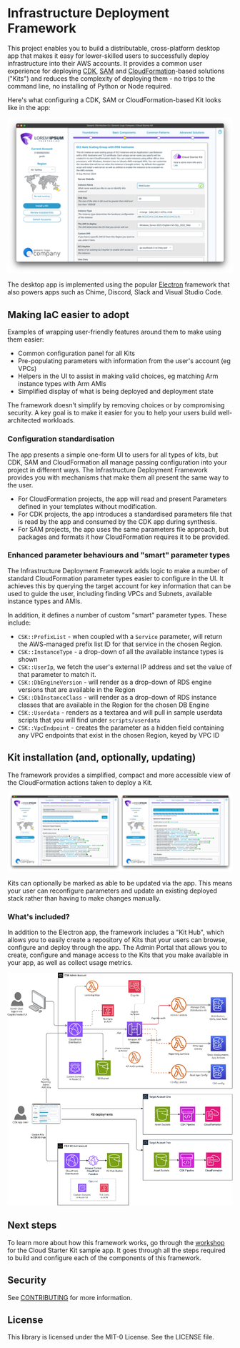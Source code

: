 # Infrastructure Deployment Framework

This project enables you to build a distributable, cross-platform desktop app that makes it easy for lower-skilled users to successfully deploy infrastructure into their AWS accounts. It provides a common user experience for deploying [CDK](https://docs.aws.amazon.com/cdk/v2/guide/home.html), [SAM](https://docs.aws.amazon.com/serverless-application-model/latest/developerguide/what-is-sam.html) and [CloudFormation](https://aws.amazon.com/cloudformation/)-based solutions ("Kits") and reduces the complexity of deploying them - no trips to the command line, no installing of Python or Node required.

Here's what configuring a CDK, SAM or CloudFormation-based Kit looks like in the app:

![Infrastructure Deployment Framework architecture](assets/app.png)

The desktop app is implemented using the popular [Electron](https://electronjs.org) framework that also powers apps such as Chime, Discord, Slack and Visual Studio Code.

## Making IaC easier to adopt

Examples of wrapping user-friendly features around them to make using them easier:

- Common configuration panel for all Kits
- Pre-populating parameters with information from the user's account (eg VPCs)
- Helpers in the UI to assist in making valid choices, eg matching Arm instance types with Arm AMIs
- Simplified display of what is being deployed and deployment state

The framework doesn't simplify by removing choices or by compromising security. A key goal is to make it easier for you to help your users build well-architected workloads.

### Configuration standardisation

The app presents a simple one-form UI to users for all types of kits, but CDK, SAM and CloudFormation all manage passing configuration into your project in different ways. The Infrastructure Deployment Framework provides you with mechanisms that make them all present the same way to the user.

- For CloudFormation projects, the app will read and present Parameters defined in your templates without modification.
- For CDK projects, the app introduces a standardised parameters file that is read by the app and consumed by the CDK app during synthesis.
- For SAM projects, the app uses the same parameters file approach, but packages and formats it how CloudFormation requires it to be provided.

### Enhanced parameter behaviours and "smart" parameter types

The Infrastructure Deployment Framework adds logic to make a number of standard CloudFormation parameter types easier to configure in the UI. It achieves this by querying the target account for key information that can be used to guide the user, including finding VPCs and Subnets, available instance types and AMIs.

In addition, it defines a number of custom "smart" parameter types. These include:

- `CSK::PrefixList` - when coupled with a `Service` parameter, will return the AWS-managed prefix list ID for that service in the chosen Region.
- `CSK::InstanceType` - a drop-down of all the available instance types is shown
- `CSK::UserIp`, we fetch the user's external IP address and set the value of that parameter to match it.
- `CSK::DbEngineVersion` - will render as a drop-down of RDS engine versions that are available in the Region
- `CSK::DbInstanceClass` - will render as a drop-down of RDS instance classes that are available in the Region for the chosen DB Engine
- `CSK::Userdata` - renders as a textarea and will pull in sample userdata scripts that you will find under `scripts/userdata`
- `CSK::VpcEndpoint` - creates the parameter as a hidden field containing any VPC endpoints that exist in the chosen Region, keyed by VPC ID

## Kit installation (and, optionally, updating)

The framework provides a simplified, compact and more accessible view of the CloudFormation actions taken to deploy a Kit.

![Installing a Kit](assets/installation.png)

Kits can optionally be marked as able to be updated via the app. This means your user can reconfigure parameters and update an existing deployed stack rather than having to make changes manually.

### What's included?

In addition to the Electron app, the framework includes a "Kit Hub", which allows you to easily create a repository of Kits that your users can browse, configure and deploy through the app. The Admin Portal that allows you to create, configure and manage access to the Kits that you make available in your app, as well as collect usage metrics.

![Infrastructure Deployment Framework architecture](assets/architecture.png)

## Next steps

To learn more about how this framework works, go through the [workshop](cloud-starter-kit-workshop/index.en.md) for the Cloud Starter Kit sample app. It goes through all the steps required to build and configure each of the components of this framework.

## Security

See [CONTRIBUTING](CONTRIBUTING.md#security-issue-notifications) for more information.

## License

This library is licensed under the MIT-0 License. See the LICENSE file.
